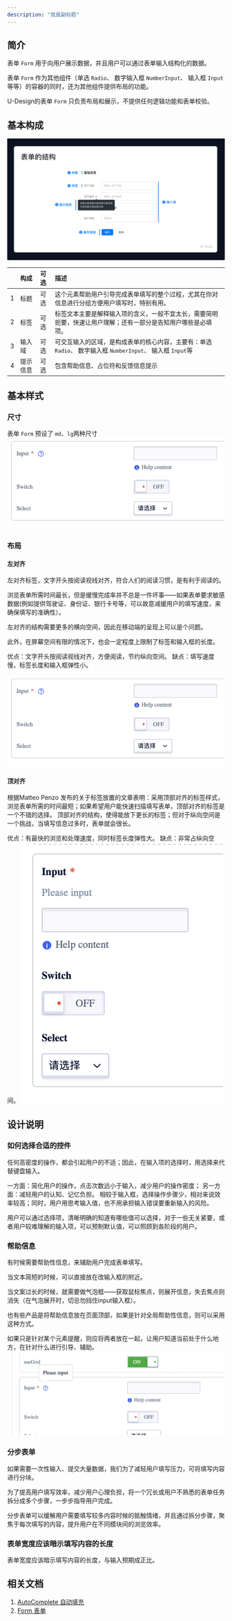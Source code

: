 ```yaml
---
description: "我是副标题"
---
```

<!--副标题具体写法见源代码模式-->

## 简介

表单 `Form` 用于向用户展示数据，并且用户可以通过表单输入结构化的数据。

表单 `Form` 作为其他组件（单选 `Radio`、 数字输入框 `NumberInput`、 输入框 `Input`等等）的容器的同时，还为其他组件提供布局的功能。

U-Design的表单 `Form` 只负责布局和展示，不提供任何逻辑功能和表单校验。



## 基本构成

![3](../../../images/form/3.png)

|      | 构成  | 可选  |描述                            |
| :--: | :-----| :--- |:------------------------------ |
|  1   | 标题 | 可选 |这个元素帮助用户引导完成表单填写的整个过程，尤其在你对信息进行分组方便用户填写时，特别有用。  |
|  2   | 标签| 可选 |标签文本主要是解释输入项的含义，一般不宜太长，需要简明扼要，快速让用户理解；还有一部分是告知用户哪些是必填项。 |
|  3   | 输入域| 可选 |可交互输入的区域，是构成表单的核心内容，主要有：单选 `Radio`、 数字输入框 `NumberInput`、 输入框 `Input`等 |
|  4   | 提示信息| 可选 |包含帮助信息、占位符和反馈信息提示 |



## 基本样式


### 尺寸
表单 `Form` 预设了 `md`、`lg`两种尺寸
![1](../../../images/form/5.png)

### 布局

#### 左对齐
左对齐标签，文字开头按阅读视线对齐，符合人们的阅读习惯，是有利于阅读的。

浏览表单所需时间最长，但是缓慢完成率并不总是一件坏事——如果表单要求敏感数据(例如提供驾驶证、身份证、银行卡号等，可以故意减缓用户的填写速度，来确保填写的准确性）。

左对齐的结构需要更多的横向空间，因此在移动端的呈现上可以是个问题。

此外，在屏幕空间有限的情况下，也会一定程度上限制了标签和输入框的长度。

优点：文字开头按阅读视线对齐，方便阅读，节约纵向空间。
缺点：填写速度慢，标签长度和输入框弹性小。

![1](../../../images/form/5.png)

#### 顶对齐
根据Matteo Penzo 发布的关于标签放置的文章表明：采用顶部对齐的标签样式，浏览表单所需的时间最短；如果希望用户能快速扫描填写表单，顶部对齐的标签是一个不错的选择。
顶部对齐的结构，使得能放下更长的标签；但对于纵向空间是一个挑战，当填写信息过多时，表单就会很长。

优点：有最快的浏览和处理速度，同时标签长度弹性大。
缺点：非常占纵向空间。
![1](../../../images/form/6.png)





## 设计说明


### 如何选择合适的控件
任何高密度的操作，都会引起用户的不适；因此，在输入项的选择时，用选择来代替键盘输入。

一方面：简化用户的操作，点击次数远小于输入，减少用户的操作密度；
另一方面：减轻用户的认知、记忆负担。
相较于输入框，选择操作步骤少，相对来说效率较高；同时，用户用思考输入值，也不用承担输入错误要重新输入的风险。

用户可以通过选择项，清晰明确的知道有哪些值可以选择，对于一些无关紧要，或者用户较难理解的输入项，可以预制默认值，可以照顾到各阶段的用户。



### 帮助信息
有时候需要帮助性信息，来辅助用户完成表单填写。

当文本简短的时候，可以直接放在改输入框的附近。

当文案过长的时候，就需要做气泡框——获取鼠标焦点，则展开信息，失去焦点则消失（在气泡展开时，切忌勿挡住input输入框）。

也有些产品是将帮助信息放在页面顶部，如果是针对全局帮助性信息，则可以采用这种方式。

如果只是针对某个元素提醒，则应将两者放在一起，让用户知道当前处于什么地方，在针对什么进行引导、辅助。
![1](../../../images/form/4.png)



### 分步表单
如果需要一次性输入、提交大量数据，我们为了减轻用户填写压力，可将填写内容进行分块。

为了提高用户填写效率，减少用户心理负担，将一个冗长或用户不熟悉的表单任务拆分成多个步骤，一步步指导用户完成。

分步表单可以缓解用户需要填写较多内容时候的抵触情绪，并且通过拆分步骤，聚焦于每次填写的内容，提升用户在不同模块间的浏览效率。


### 表单宽度应该暗示填写内容的长度
表单宽度应该暗示填写内容的长度，与输入预期成正比。

## 相关文档

1. [AutoComplete 自动填充](http://10.179.234.214:8000/component/AutoComplete/)
2. [Form 表单](http://10.179.234.214:8000/component/Form/)
